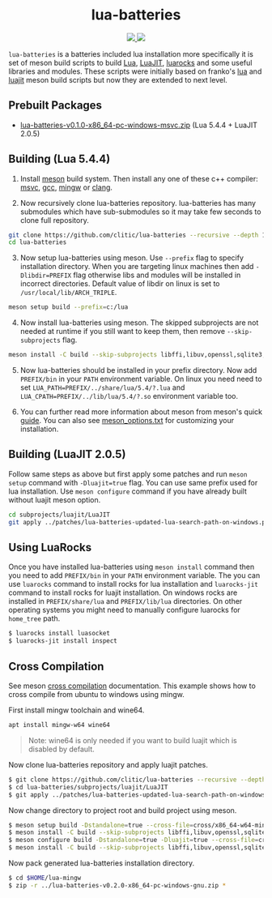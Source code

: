 <h1 align="center">lua-batteries</h1>

<p align="center">
  <a href="https://github.com/clitic/lua-batteries/blob/main/LICENSE">
    <img src="https://img.shields.io/github/license/clitic/lua-batteries?style=flat-square">
  </a>
  <a href="https://github.com/clitic/lua-batteries">
    <img src="https://img.shields.io/github/repo-size/clitic/lua-batteries?logo=github&style=flat-square">
  </a>
</p>

`lua-batteries` is a batteries included lua installation more 
specifically it is set of meson build scripts to build [Lua](https://www.lua.org), [LuaJIT](https://luajit.org), [luarocks](https://github.com/luarocks/luarocks) and some useful libraries and modules. These scripts were initially based on franko's [lua](https://github.com/franko/lua) and [luajit](https://github.com/franko/luajit) meson build scripts but now they are extended to next level.

## Prebuilt Packages

- [lua-batteries-v0.1.0-x86_64-pc-windows-msvc.zip](https://github.com/clitic/lua-batteries/releases/download/v0.1.0/lua-batteries-v0.1.0-x86_64-pc-windows-msvc.zip) (Lua 5.4.4 + LuaJIT 2.0.5)

## Building (Lua 5.4.4)

1. Install [meson](https://mesonbuild.com/SimpleStart.html) build system. Then install any one of these c++ compiler: [msvc](https://visualstudio.microsoft.com), [gcc](https://gcc.gnu.org), [mingw](https://www.mingw-w64.org/downloads) or [clang](https://github.com/llvm/llvm-project).

2. Now recursively clone lua-batteries repository. lua-batteries has many submodules which have sub-submodules so it may take few seconds to clone full repository.

```bash
git clone https://github.com/clitic/lua-batteries --recursive --depth 1
cd lua-batteries
```

3. Now setup lua-batteries using meson. Use `--prefix` flag to specify installation directory. When you are targeting linux machines then add `-Dlibdir=PREFIX` flag otherwise libs and modules will be installed in incorrect directories. Default value of libdir on linux is set to `/usr/local/lib/ARCH_TRIPLE`.

```bash
meson setup build --prefix=c:/lua
```

4. Now install lua-batteries using meson. The skipped subprojects are not needed at runtime if you still want to keep them, then remove `--skip-subprojects` flag.

```bash
meson install -C build --skip-subprojects libffi,libuv,openssl,sqlite3,zlib
```

5. Now lua-batteries should be installed in your prefix directory. Now add `PREFIX/bin` in your `PATH` environment variable. On linux you need need to set `LUA_PATH=PREFIX/../share/lua/5.4/?.lua` and `LUA_CPATH=PREFIX/../lib/lua/5.4/?.so` environment variable too.

6. You can further read more information about meson from meson's quick [guide](https://mesonbuild.com/Quick-guide.html). You can also see [meson_options.txt](https://github.com/clitic/lua-batteries/blob/main/meson_options.txt) for customizing your installation.

## Building (LuaJIT 2.0.5)

Follow same steps as above but first apply some patches and run `meson setup` command with `-Dluajit=true` flag. You can use same prefix used for lua installation. Use `meson configure` command if you have already built without luajit meson option.

```bash
cd subprojects/luajit/LuaJIT
git apply ../patches/lua-batteries-updated-lua-search-path-on-windows.patch
```

## Using LuaRocks

Once you have installed lua-batteries using `meson install` command then you need to add `PREFIX/bin` in your `PATH` environment variable. The you can use `luarocks` command to install rocks for lua installation and `luarocks-jit` command to install rocks for luajit installation. On windows rocks are installed in `PREFIX/share/lua` and `PREFIX/lib/lua` directories. On other operating systems you might need to manually configure luarocks for `home_tree` path.

```bash
$ luarocks install luasocket
$ luarocks-jit install inspect
```

## Cross Compilation

See meson [cross compilation](https://mesonbuild.com/Cross-compilation.html) documentation. This example shows how to cross compile from ubuntu to windows using mingw.

First install mingw toolchain and wine64.

```bash
apt install mingw-w64 wine64
```

> Note: wine64 is only needed if you want to build luajit which is disabled by default.

Now clone lua-batteries repository and apply luajit patches.

```bash
$ git clone https://github.com/clitic/lua-batteries --recursive --depth 1
$ cd lua-batteries/subprojects/luajit/LuaJIT
$ git apply ../patches/lua-batteries-updated-lua-search-path-on-windows.patch
```

Now change directory to project root and build project using meson.

```bash
$ meson setup build -Dstandalone=true --cross-file=cross/x86_64-w64-mingw32.ini --prefix=$HOME/lua-mingw 
$ meson install -C build --skip-subprojects libffi,libuv,openssl,sqlite3
$ meson configure build -Dstandalone=true -Dluajit=true --cross-file=cross/x86_64-w64-mingw32.ini --prefix=$HOME/lua-mingw
$ meson install -C build --skip-subprojects libffi,libuv,openssl,sqlite3,zlib
```

Now pack generated lua-batteries installation directory. 

```bash
$ cd $HOME/lua-mingw
$ zip -r ../lua-batteries-v0.2.0-x86_64-pc-windows-gnu.zip *
```
